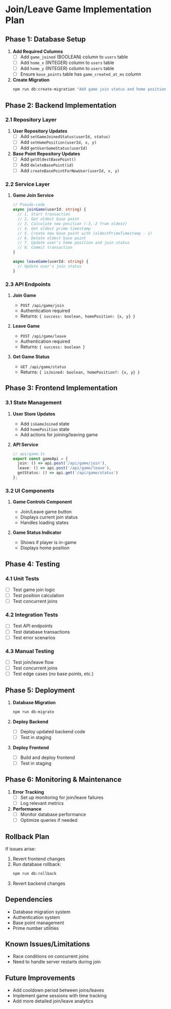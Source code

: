 # Join/Leave Game Implementation Plan

## Phase 1: Database Setup

1. **Add Required Columns**
   - [ ] Add `game_joined` (BOOLEAN) column to `users` table
   - [ ] Add `home_x` (INTEGER) column to `users` table
   - [ ] Add `home_y` (INTEGER) column to `users` table
   - [ ] Ensure `base_points` table has `game_created_at_ms` column

2. **Create Migration**
   ```bash
   npm run db:create-migration "Add game join status and home position to users"
   ```

## Phase 2: Backend Implementation

### 2.1 Repository Layer

1. **User Repository Updates**
   - [ ] Add `setGameJoinedStatus(userId, status)`
   - [ ] Add `setHomePosition(userId, x, y)`
   - [ ] Add `getUserGameStatus(userId)`

2. **Base Point Repository Updates**
   - [ ] Add `getOldestBasePoint()`
   - [ ] Add `deleteBasePoint(id)`
   - [ ] Add `createBasePointForNewUser(userId, x, y)`

### 2.2 Service Layer

1. **Game Join Service**
   ```typescript
   // Pseudo-code
   async joinGame(userId: string) {
     // 1. Start transaction
     // 2. Get oldest base point
     // 3. Calculate new position (-3,-2 from oldest)
     // 4. Get oldest prime timestamp
     // 5. Create new base point with (oldestPrimeTimestamp - 1)
     // 6. Delete oldest base point
     // 7. Update user's home position and join status
     // 8. Commit transaction
   }
   
   async leaveGame(userId: string) {
     // Update user's join status
   }
   ```

### 2.3 API Endpoints

1. **Join Game**
   - `POST /api/game/join`
   - Authentication required
   - Returns: `{ success: boolean, homePosition: {x, y} }`

2. **Leave Game**
   - `POST /api/game/leave`
   - Authentication required
   - Returns: `{ success: boolean }`

3. **Get Game Status**
   - `GET /api/game/status`
   - Returns: `{ isJoined: boolean, homePosition?: {x, y} }`

## Phase 3: Frontend Implementation

### 3.1 State Management

1. **User Store Updates**
   - Add `isGameJoined` state
   - Add `homePosition` state
   - Add actions for joining/leaving game

2. **API Service**
   ```typescript
   // api/game.ts
   export const gameApi = {
     join: () => api.post('/api/game/join'),
     leave: () => api.post('/api/game/leave'),
     getStatus: () => api.get('/api/game/status')
   };
   ```

### 3.2 UI Components

1. **Game Controls Component**
   - Join/Leave game button
   - Displays current join status
   - Handles loading states

2. **Game Status Indicator**
   - Shows if player is in-game
   - Displays home position

## Phase 4: Testing

### 4.1 Unit Tests
- [ ] Test game join logic
- [ ] Test position calculation
- [ ] Test concurrent joins

### 4.2 Integration Tests
- [ ] Test API endpoints
- [ ] Test database transactions
- [ ] Test error scenarios

### 4.3 Manual Testing
- [ ] Test join/leave flow
- [ ] Test concurrent joins
- [ ] Test edge cases (no base points, etc.)

## Phase 5: Deployment

1. **Database Migration**
   ```bash
   npm run db:migrate
   ```

2. **Deploy Backend**
   - [ ] Deploy updated backend code
   - [ ] Test in staging

3. **Deploy Frontend**
   - [ ] Build and deploy frontend
   - [ ] Test in staging

## Phase 6: Monitoring & Maintenance

1. **Error Tracking**
   - [ ] Set up monitoring for join/leave failures
   - [ ] Log relevant metrics

2. **Performance**
   - [ ] Monitor database performance
   - [ ] Optimize queries if needed

## Rollback Plan

If issues arise:
1. Revert frontend changes
2. Run database rollback:
   ```bash
   npm run db:rollback
   ```
3. Revert backend changes

## Dependencies
- Database migration system
- Authentication system
- Base point management
- Prime number utilities

## Known Issues/Limitations
- Race conditions on concurrent joins
- Need to handle server restarts during join

## Future Improvements
- Add cooldown period between joins/leaves
- Implement game sessions with time tracking
- Add more detailed join/leave analytics
